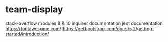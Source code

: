 # team-display

stack-overflow
modules 8 & 10
inquirer documentation
jest documentation
https://fontawesome.com/
https://getbootstrap.com/docs/5.2/getting-started/introduction/